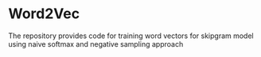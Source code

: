 # Word2Vec
The repository provides code for training word vectors for skipgram model using naive softmax and negative sampling approach
